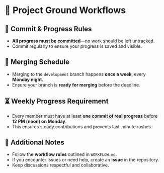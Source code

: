 # 📜 Project Ground Workflows

## 📝 **Commit & Progress Rules**  
- **All progress must be committed**—no work should be left untracked.  
- Commit regularly to ensure your progress is saved and visible.  

## 🔄 **Merging Schedule**  
- Merging to the `development` branch happens **once a week**, every **Monday night**.  
- Ensure your branch is **ready for merging** before the deadline.  

## ⏳ **Weekly Progress Requirement**  
- Every member must have at least **one commit of real progress** before **12 PM (noon) on Monday**.  
- This ensures steady contributions and prevents last-minute rushes.  

## 📌 **Additional Notes**  
- Follow the **workflow rules** outlined in `WORKFLOW.md`.  
- If you encounter issues or need help, create an **issue** in the repository.  
- Keep discussions respectful and collaborative.  

